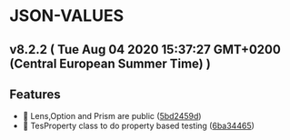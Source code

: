 # JSON-VALUES
## v8.2.2  ( Tue Aug 04 2020 15:37:27 GMT+0200 (Central European Summer Time) )


## Features
  - 🎸 Lens,Option and Prism are public
  ([5bd2459d](https://github.com/imrafaelmerino/json-values/commit/5bd2459db0551e7b2da182e45965242e1b69ce3f))
  - 🎸 TesProperty class to do property based testing
  ([6ba34465](https://github.com/imrafaelmerino/json-values/commit/6ba34465163e23e7ecd18525424129757f4bfc1c))



